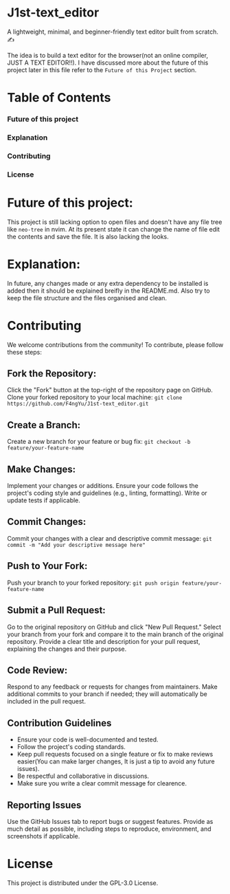 # J1st-text_editor
A lightweight, minimal, and beginner-friendly text editor built from scratch. ✍️ 

The idea is to build a text editor for the browser(not an online compiler, JUST A TEXT EDITOR!!).
I have discussed more about the future of this project later in this file refer to the `Future of this Project` section.


# Table of Contents

### Future of this project
### Explanation
### Contributing
### License

# Future of this project:
  This project is still lacking option to open files and doesn't have any file tree like `neo-tree` in nvim. At its present state it can change the name of file edit the contents and save the file. It is also lacking the looks.

# Explanation:
  In future, any changes made or any extra dependency to be installed is added then it should be explained breifly in the README.md. Also try to keep the file structure and the files organised and clean. 


# Contributing
We welcome contributions from the community! To contribute, please follow these steps:

## Fork the Repository:

Click the "Fork" button at the top-right of the repository page on GitHub.
Clone your forked repository to your local machine:
  ```git clone https://github.com/F4ngYu/J1st-text_editor.git```

## Create a Branch:

Create a new branch for your feature or bug fix:
   ```git checkout -b feature/your-feature-name```

## Make Changes:

Implement your changes or additions.
Ensure your code follows the project's coding style and guidelines (e.g., linting, formatting).
Write or update tests if applicable.

## Commit Changes:

Commit your changes with a clear and descriptive commit message:
    ```git commit -m "Add your descriptive message here"```

## Push to Your Fork:

Push your branch to your forked repository:
  ```git push origin feature/your-feature-name```

## Submit a Pull Request:

Go to the original repository on GitHub and click "New Pull Request."
Select your branch from your fork and compare it to the main branch of the original repository.
Provide a clear title and description for your pull request, explaining the changes and their purpose.

## Code Review:

Respond to any feedback or requests for changes from maintainers.
Make additional commits to your branch if needed; they will automatically be included in the pull request.

## Contribution Guidelines

- Ensure your code is well-documented and tested.
- Follow the project's coding standards.
- Keep pull requests focused on a single feature or fix to make reviews easier(You can make larger changes, It is just a tip to avoid any future issues).
- Be respectful and collaborative in discussions.
- Make sure you write a clear commit message for clearence.

## Reporting Issues

Use the GitHub Issues tab to report bugs or suggest features.
Provide as much detail as possible, including steps to reproduce, environment, and screenshots if applicable.

# License
This project is distributed under the GPL-3.0 License.

